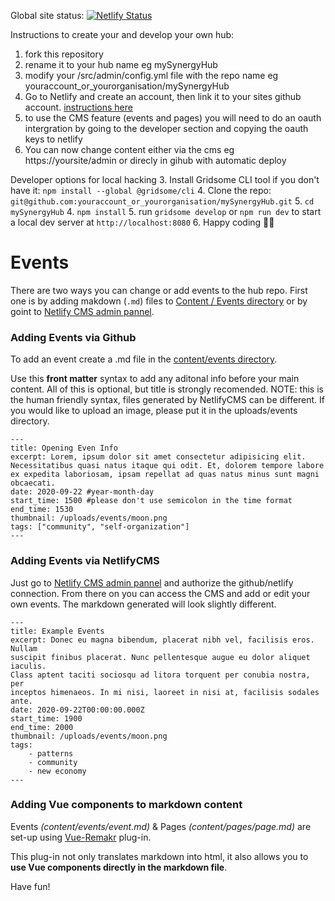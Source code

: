 Global site status: [![Netlify Status](https://api.netlify.com/api/v1/badges/05e4a477-68a7-42bf-b14b-4810c41f2bbe/deploy-status)](https://app.netlify.com/sites/eloquent-williams-97965a/deploys)


Instructions to create your and develop your own hub:
1. fork this repository
2. rename it to your hub name eg mySynergyHub
3. modify your /src/admin/config.yml file with the repo name eg youraccount_or_yourorganisation/mySynergyHub
4. Go to Netlify and create an account, then link it to your sites github account. [instructions here](https://www.netlify.com/blog/2016/09/29/a-step-by-step-guide-deploying-on-netlify/)
5. to use the CMS feature (events and pages) you will need to do an oauth intergration by going to the developer section and copying the oauth keys to netlify 
6. You can now change content either via the cms eg https://yoursite/admin or direcly in gihub with automatic deploy

Developer options for local hacking
3. Install Gridsome CLI tool if you don't have it: `npm install --global @gridsome/cli`
4. Clone the repo: `git@github.com:youraccount_or_yourorganisation/mySynergyHub.git`
5. `cd mySynergyHub`
4. `npm install`
5. run `gridsome develop` or `npm run dev` to start a local dev server at `http://localhost:8080`
6. Happy coding 🎉🙌

# Events

There are two ways you can change or add events to the hub repo.
First one is by adding makdown (`.md`) files to [Content / Events directory](https://github.com/youraccount_or_yourorganisation/mySynergyHub/blob/master/content/events/) or by goint to [Netlify CMS admin pannel](https://yoursite/admin).

### Adding Events via Github

To add an event create a .md file in the [content/events directory](https://github.com/youraccount_or_yourorganisation/mySynergyHub/blob/master/content/events/).

Use this **front matter** syntax to add any aditonal info before your main content. All of this is optional, but title is strongly recomended. NOTE: this is the human friendly syntax, files generated by NetlifyCMS can be different. If you would like to upload an image, please put it in the uploads/events directory.

    ---
    title: Opening Even Info
    excerpt: Lorem, ipsum dolor sit amet consectetur adipisicing elit. Necessitatibus quasi natus itaque qui odit. Et, dolorem tempore labore ex expedita laboriosam, ipsam repellat ad quas natus minus sunt magni obcaecati.
    date: 2020-09-22 #year-month-day
    start_time: 1500 #please don't use semicolon in the time format
    end_time: 1530
    thumbnail: /uploads/events/moon.png
    tags: ["community", "self-organization"]
    ---

### Adding Events via NetlifyCMS

Just go to [Netlify CMS admin pannel](https://yoursite/admin) and authorize the github/netlify connection.
From there on you can access the CMS and add or edit your own events. The markdown generated will look slightly different.

    ---
    title: Example Events
    excerpt: Donec eu magna bibendum, placerat nibh vel, facilisis eros. Nullam
    suscipit finibus placerat. Nunc pellentesque augue eu dolor aliquet iaculis.
    Class aptent taciti sociosqu ad litora torquent per conubia nostra, per
    inceptos himenaeos. In mi nisi, laoreet in nisi at, facilisis sodales ante.
    date: 2020-09-22T00:00:00.000Z
    start_time: 1900
    end_time: 2000
    thumbnail: /uploads/events/moon.png
    tags:
        - patterns
        - community
        - new economy
    ---

### Adding Vue components to markdown content

Events _(content/events/event.md)_ & Pages _(content/pages/page.md)_ are set-up using [Vue-Remakr](https://gridsome.org/plugins/@gridsome/vue-remark) plug-in.

This plug-in not only translates markdown into html, it also allows you to **use Vue components directly in the markdown file**.

Have fun!
